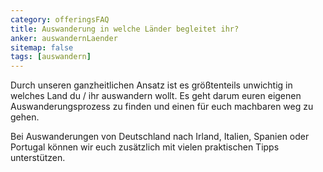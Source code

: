 ```yaml
---
category: offeringsFAQ
title: Auswanderung in welche Länder begleitet ihr?
anker: auswandernLaender
sitemap: false
tags: [auswandern]
---
```


Durch unseren ganzheitlichen Ansatz ist es größtenteils unwichtig in welches Land du / ihr auswandern wollt. Es geht darum euren eigenen Auswanderungsprozess zu finden und einen für euch machbaren weg zu gehen.

Bei Auswanderungen von Deutschland nach Irland, Italien, Spanien oder Portugal können wir euch zusätzlich mit vielen praktischen Tipps unterstützen.
